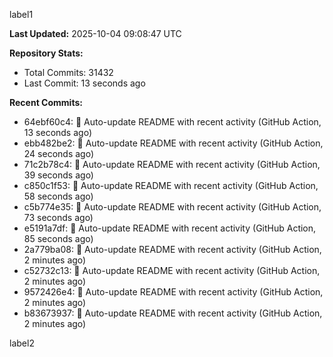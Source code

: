 
label1 
<!-- ACTIVITY_START -->
**Last Updated:** 2025-10-04 09:08:47 UTC

**Repository Stats:**
- Total Commits: 31432
- Last Commit: 13 seconds ago

**Recent Commits:**
- 64ebf60c4: 🤖 Auto-update README with recent activity (GitHub Action, 13 seconds ago)
- ebb482be2: 🤖 Auto-update README with recent activity (GitHub Action, 24 seconds ago)
- 71c2b78c4: 🤖 Auto-update README with recent activity (GitHub Action, 39 seconds ago)
- c850c1f53: 🤖 Auto-update README with recent activity (GitHub Action, 58 seconds ago)
- c5b774e35: 🤖 Auto-update README with recent activity (GitHub Action, 73 seconds ago)
- e5191a7df: 🤖 Auto-update README with recent activity (GitHub Action, 85 seconds ago)
- 2a779ba08: 🤖 Auto-update README with recent activity (GitHub Action, 2 minutes ago)
- c52732c13: 🤖 Auto-update README with recent activity (GitHub Action, 2 minutes ago)
- 9572426e4: 🤖 Auto-update README with recent activity (GitHub Action, 2 minutes ago)
- b83673937: 🤖 Auto-update README with recent activity (GitHub Action, 2 minutes ago)
<!-- ACTIVITY_END -->

label2
